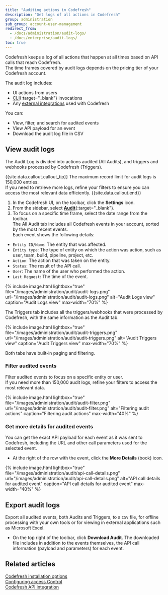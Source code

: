 ```yaml
---
title: "Auditing actions in Codefresh"
description: "Get logs of all actions in Codefresh"
group: administration
sub_group: account-user-management
redirect_from:
  - /docs/administration/audit-logs/
  - /docs/enterprise/audit-logs/
toc: true
---
```


Codefresh keeps a log of all actions that happen at all times based on API calls that reach Codefresh.  
The time frames covered by audit logs depends on the pricing tier of your Codefresh account.  

The audit log includes:   
* UI actions from users
* [CLI](https://codefresh-io.github.io/cli/){:target="\_blank"} invocations
* Any [external integrations]({{site.baseurl}}/docs/integrations/codefresh-api/) used with Codefresh

You can:  
* View, filter, and search for audited events
* View API payload for an event
* Download the audit log file in CSV

## View audit logs
The Audit Log is divided into actions audited (All Audits), and triggers and webhooks processed by Codefresh (Triggers).  

{{site.data.callout.callout_tip}}
The maximum record limit for audit logs is 150,000 entries.  
If you need to retrieve more logs, refine your filters to ensure you can access the most relevant data efficiently.
{{site.data.callout.end}}


1. In the Codefresh UI, on the toolbar, click the **Settings** icon.
1. From the sidebar, select [**Audit**](https://g.codefresh.io/account-admin/audit/audit-all){:target="\_blank"}.  
1. To focus on a specific time frame, select the date range from the toolbar.  
  The All Audit tab includes all Codefresh events in your account, sorted by the most recent events.  
  Each event shows the following details:  
  * `Entity ID/Name`: The entity that was affected.
  * `Entity type`: The type of entity on which the action was action, such as user, team, build, pipeline, project, etc.
  * `Action`: The action that was taken on the entity.
  * `Status`: The result of the API call.
  * `User`: The name of the user who performed the action.
  * `Last Request`: The time of the event.


{% include image.html
lightbox="true"
file="/images/administration/audit/audit-logs.png"
url="/images/administration/audit/audit-logs.png"
alt="Audit Logs view"
caption="Audit Logs view"
max-width="70%"
%} 


The Triggers tab includes all the triggers/webhooks that were processed by Codefresh, with the same information as the Audit tab.

{% include image.html
lightbox="true"
file="/images/administration/audit/audit-triggers.png"
url="/images/administration/audit/audit-triggers.png"
alt="Audit Triggers view"
caption="Audit Triggers view"
max-width="70%"
%}


Both tabs have built-in paging and filtering.



### Filter audited events

Filter audited events to focus on a specific entity or user.  
If you need more than 150,000 audit logs, refine your filters to access the most relevant data.

{% include image.html
lightbox="true"
file="/images/administration/audit/audit-filter.png"
url="/images/administration/audit/audit-filter.png"
alt="Filtering audit actions"
caption="Filtering audit actions"
max-width="40%"
%}


### Get more details for audited events

You can get the exact API payload for each event as it was sent to Codefresh, including the URL and other call parameters used for the selected event.

*  At the right of the row with the event, click the **More Details** (book) icon.


{% include image.html
lightbox="true"
file="/images/administration/audit/api-call-details.png"
url="/images/administration/audit/api-call-details.png"
alt="API call details for audited event"
caption="API call details for audited event"
max-width="40%"
%}



## Export audit logs

Export all audited events, both Audits and Triggers, to a  `CSV` file, for offline processing with your own tools or for viewing in external applications such as Microsoft Excel.

* On the top right of the toolbar, click **Download Audit**.
  The downloaded file includes in addition to the events themselves, the API call information (payload and parameters) for each event.



## Related articles
[Codefresh installation options]({{site.baseurl}}/docs/installation/installation-options/)  
[Configuring access Control]({{site.baseurl}}/docs/administration/account-user-management/access-control/)  
[Codefresh API integration]({{site.baseurl}}/docs/integrations/codefresh-api/)  
